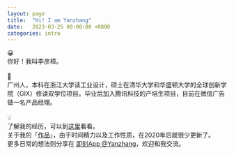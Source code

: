 ```yaml
---
layout: page
title:  "Hi! I am Yanzhang"
date:   2023-03-25 00:00:00 +0800
categories: intro
---
```


😀
<br>
你好！我叫李彦樟。
<br>
<br>
🔦
<br>
广州人，本科在浙江大学读工业设计，硕士在清华大学和华盛顿大学的全球创新学院（GIX）修读双学位项目。毕业后加入腾讯科技的产培生项目，目前在微信广告做一名产品经理。
<br>
<br>
💡
<br>
了解我的经历，可以到[这里](/aboutMe)看看。
<br>
关于我的「[作品](/works/)」，由于时间精力以及工作性质，在2020年后就很少更新了。
<br>
更多日常的想法则分享在 [即刻App @Yanzhang](https://web.okjike.com/u/B8D9E902-BB3C-4AE2-88CC-3830D96271D6)，欢迎和我交流。

